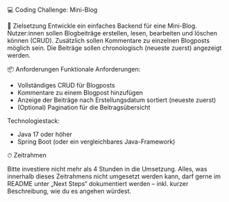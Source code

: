 💻 Coding Challenge: Mini-Blog

🧠 Zielsetzung
Entwickle ein einfaches Backend für eine Mini-Blog. Nutzer:innen sollen Blogbeiträge erstellen, lesen, bearbeiten und löschen können (CRUD). Zusätzlich sollen Kommentare zu einzelnen Blogposts möglich sein. Die Beiträge sollen chronologisch (neueste zuerst) angezeigt werden.

📦 Anforderungen
Funktionale Anforderungen:

- Vollständiges CRUD für Blogposts
- Kommentare zu einem Blogpost hinzufügen
- Anzeige der Beiträge nach Erstellungsdatum sortiert (neueste zuerst)
- (Optional) Pagination für die Beitragsübersicht

Technologiestack:
- Java 17 oder höher
- Spring Boot (oder ein vergleichbares Java-Framework)

⏱ Zeitrahmen

Bitte investiere nicht mehr als 4 Stunden in die Umsetzung. Alles, was innerhalb dieses Zeitrahmens nicht umgesetzt werden kann, darf gerne im README unter „Next Steps“ dokumentiert werden – inkl. kurzer Beschreibung, wie du es angehen würdest.
